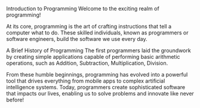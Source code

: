 Introduction to Programming
Welcome to the exciting realm of programming!

At its core, programming is the art of crafting instructions that tell a computer what to do.
These skilled individuals, known as programmers or software engineers, build the software we use every day.

A Brief History of Programming
The first programmers laid the groundwork by creating simple applications capable of performing basic arithmetic operations,
such as Addition, Subtraction, Multiplication, Division.

From these humble beginnings, programming has evolved into a powerful tool that drives everything from mobile apps
to complex artificial intelligence systems. Today, programmers create sophisticated software that impacts our lives,
enabling us to solve problems and innovate like never before!

